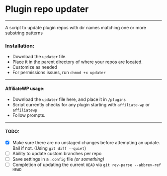 # Plugin repo updater

----

A script to update plugin repos with dir names matching one or more substring patterns

### Installation:

- Download the `updater` file.
- Place it in the parent directory of where your repos are located.
- Customize as needed
- For permissions issues, run `chmod +x updater`


----

#### AffiliateWP usage:

- Download the `updater` file here, and place it in `/plugins`
- Script currently checks for any plugin starting with `affiliate-wp` or `affiliatewp`
- Follow prompts.

----

#### TODO:

- [x] Make sure there are no unstaged changes before attempting an update. Bail if not. (Using `git diff --quiet`)
- [ ] Ability to update custom branches per repo
- [ ] Save settings in a `.config` file _(or something)_
- [ ] Completion of updating the current `HEAD` via `git rev-parse --abbrev-ref HEAD`

